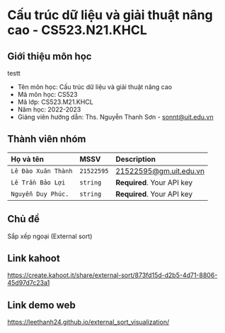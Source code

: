 #                            Cấu trúc dữ liệu và giải thuật nâng cao - CS523.N21.KHCL



## Giới thiệu môn học
 testt

- Tên môn học: Cấu trúc dữ liệu và giải thuật nâng cao
- Mã môn học: CS523
- Mã lớp: CS523.M21.KHCL
- Năm học: 2022-2023
- Giảng viên hướng dẫn: Ths. Nguyễn Thanh Sơn - sonnt@uit.edu.vn

## Thành viên nhóm 




| Họ và tên | MSSV     | Description                |
| :--------           | :------- | :------------------------- |
| `Lê Đào Xuân Thành` | `21522595` | 21522595@gm.uit.edu.vn |
| `Lê Trần Bảo Lợi  ` | `string` | **Required**. Your API key |
| `Nguyễn Duy Phúc. ` | `string` | **Required**. Your API key |

## Chủ đề
Sắp xếp ngoại (External sort)

## Link kahoot
https://create.kahoot.it/share/external-sort/873fd15d-d2b5-4d71-8806-45d97d7c23a1

## Link demo web 
https://leethanh24.github.io/external_sort_visualization/
